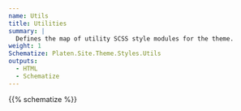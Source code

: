 ```yaml
---
name: Utils
title: Utilities
summary: |
  Defines the map of utility SCSS style modules for the theme.
weight: 1
Schematize: Platen.Site.Theme.Styles.Utils
outputs:
  - HTML
  - Schematize
---
```


{{% schematize %}}
